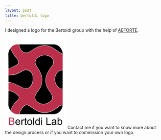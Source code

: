 ```yaml
---
layout: post
title: bertoldi logo
---
```


I designed a logo for the Bertoldi group with the help of [AEFORTE](https://antonioeliaforte.com/).

<img src="/images/bertoldi_logo.png" alt="logo" width="200"/>
Contact me if you want to know more about the design process or if you want to commission your own logo. 

